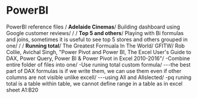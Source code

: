 # PowerBI
PowerBI reference files
/
**Adelaide Cinemas**/
Building dashboard using Google customer reviews/
/
/
**Top 5 and others**/
Playing with Bi formulas and joins, sometimes it is useful to see top 5 stores and others grouped in one/
/
/
**Running total**/
The Greatest Formuala In The World/
GFITW/
Rob Collie, Avichal Singh, "Power Pivot and Power BI, The Excel User's Guide to DAX, Power Query, Power BI & Power Pivot in Excel 2010-2016"/
-Combine entire folder of files into one/
-Use runing total custom formula/
---the best part of DAX formulas is if we write them, we can use them even if other columns are not visible unlike excell/
---using All and Allslected/
-pq runing total is a table within table, we cannot define range in a table as in excel sheet A1:B20
